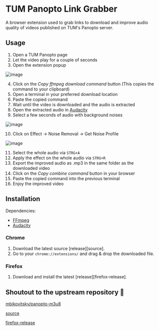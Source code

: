 # TUM Panopto Link Grabber

A browser extension used to grab links to download and improve audio quality of videos published on TUM's Panopto server.

## Usage

1. Open a TUM Panopto page
2. Let the video play for a couple of seconds
3. Open the extension popup

![image](https://user-images.githubusercontent.com/92096842/147611827-1e7f0b32-8d6e-4621-9277-525b1301c2fc.png)


4. Click on the *Copy ffmpeg download command* button (This copies the command to your clipboard)
5. Open a terminal in your preferred download location
6. Paste the copied command
7. Wait until the video is downloaded and the audio is extracted
8. Open the extracted audio in [Audacity](https://www.audacity.de/)
9. Select a few seconds of audio with background noises

![image](https://user-images.githubusercontent.com/92096842/147611388-8cf57263-02f1-4495-8310-7bedfb79e99c.png)

10. Click on Effect -> Noise Removal -> Get Noise Profile

![image](https://user-images.githubusercontent.com/92096842/147611505-85ff9e86-2342-42b0-820d-964bd8082399.png)

11. Select the whole audio via ```STRG+A```
12. Apply the effect on the whole audio via ```STRG+R```
13. Export the improved audio as .mp3 in the same folder as the downloaded video
14. Click on the *Copy combine command* button in your browser
15. Paste the copied command into the previous terminal
16. Enjoy the improved video

## Installation

Dependencies:
- [FFmpeg](https://ffmpeg.org/)
- [Audacity](https://www.audacity.de/)


### Chrome

1. Download the latest source [release][source].
2. Go to your `chrome://extensions/` and drag & drop the downloaded file.

### Firefox

1. Download and install the latest [release][firefox-release].

## Shoutout to the upstream repository 🏅
[mbikovitsky/panopto-m3u8](https://github.com/mbikovitsky/panopto-m3u8)

[source](https://github.com/mbikovitsky/panopto-m3u8/releases/latest)

[firefox-release](https://github.com/mbikovitsky/panopto-m3u8/releases/latest/download/panopto_m3u8_finder.xpi)
